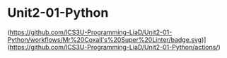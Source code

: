 # Unit2-01-Python

(https://github.com/ICS3U-Programming-LiaD/Unit2-01-Python/workflows/Mr%20Coxall's%20Super%20Linter/badge.svg)](https://github.com/ICS3U-Programming-LiaD/Unit2-01-Python/actions/)
